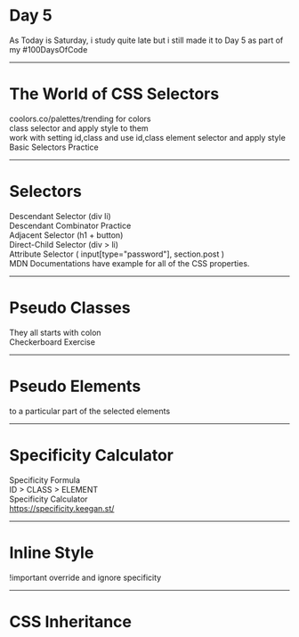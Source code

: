 # Day 5

As Today is Saturday, i study quite late but i still made it to Day 5 as part of my #100DaysOfCode <br>
<hr>

# The World of CSS Selectors 

coolors.co/palettes/trending for colors <br>
class selector and apply style to them <br>
work with setting id,class and use id,class element selector and apply style <br>
Basic Selectors Practice <br>
<hr>


#  Selectors

Descendant Selector (div li) <br> 
Descendant Combinator Practice <br>
Adjacent Selector (h1 + button)<br> 
Direct-Child Selector (div > li)<br> 
Attribute Selector ( input[type="password"], section.post ) <br>
MDN Documentations have example for all of the CSS properties. <br>
<hr>

# Pseudo Classes

They all starts with colon <br>
Checkerboard Exercise <br>
<hr>


# Pseudo Elements

to a particular part of the selected elements <br>
<hr>

# Specificity Calculator 

Specificity Formula <br>
ID > CLASS > ELEMENT <br>
Specificity Calculator <br>
https://specificity.keegan.st/ <br>
<hr>

# Inline Style

!important override and ignore specificity <br>
<hr>

# CSS Inheritance







